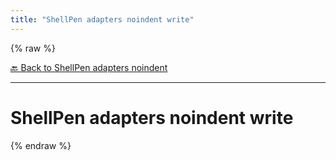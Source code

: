 ```yaml
---
title: "ShellPen adapters noindent write"
---
```


{% raw %}





[🔙 Back to ShellPen adapters noindent](/api/ShellPen/adapters/noindent)

---







<!-- Todo, if there are no subcommands under the child commands, use a smaller heading size -->


# ShellPen adapters noindent write












  
{% endraw %}

